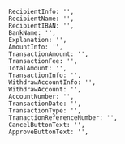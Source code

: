     RecipientInfo: '',
    RecipientName: '',
    RecipientIBAN: '',
    BankName: '',
    Explanation: '',
    AmountInfo: '',
    TransactionAmount: '',
    TransactionFee: '',
    TotalAmount: '',
    TransactionInfo: '',
    WithdrawAccountInfo: '',
    WithdrawAccount: '',
    AccountNumber: '',
    TransactionDate: '',
    TransactionType: '',
    TranactionReferenceNumber: '',
    CancelButtonText: '',
    ApproveButtonText: '',
